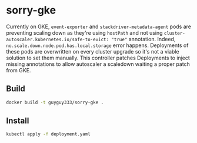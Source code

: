 # sorry-gke

Currently on GKE, `event-exporter` and `stackdriver-metadata-agent` pods are preventing scaling down as they're using `hostPath` and not using `cluster-autoscaler.kubernetes.io/safe-to-evict: "true"` annotation. Indeed, `no.scale.down.node.pod.has.local.storage` error happens. Deployments of these pods are overwritten on every cluster upgrade so it's not a viable solution to set them manually. This controller patches Deployments to inject missing annotations to allow autoscaler a scaledown waiting a proper patch from GKE.

## Build

```sh
docker build -t guyguy333/sorry-gke .
```

## Install

```sh
kubectl apply -f deployment.yaml
```
